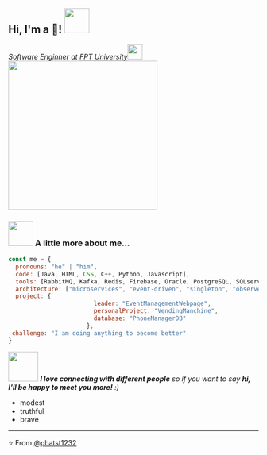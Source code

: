 <h2> Hi, I'm a 🌳! <img src="https://media.giphy.com/media/mGcNjsfWAjY5AEZNw6/giphy.gif" width="50"></h2>
<!-- <img align='right' src="https://media.giphy.com/media/KxbZ21Jnz4YdaLN2co/giphy.gif" width="250"> -->
<p><em>Software Enginner at <a href="https://daihoc.fpt.edu.vn/">FPT University</a><img src="https://media.giphy.com/media/fYSnHlufseco8Fh93Z/giphy.gif" width="30"></br>
  <img src="https://media.giphy.com/media/WUlplcMpOCEmTGBtBW/giphy.gif" width="300"> 
</em></p>

<!-- [![Twitter: ThaiiBraga](https://img.shields.io/twitter/follow/ThaiiBraga?style=social)](https://twitter.com/ThaiiBraga)
[![Linkedin: thaianebraga](https://img.shields.io/badge/-thaianebraga-blue?style=flat-square&logo=Linkedin&logoColor=white&link=https://www.linkedin.com/in/thaianebraga/)](https://www.linkedin.com/in/thaianebraga/)
[![GitHub Thaiane](https://img.shields.io/github/followers/thaiane?label=follow&style=social)](https://github.com/Thaiane) -->


### <img src="https://media.giphy.com/media/VgCDAzcKvsR6OM0uWg/giphy.gif" width="50"> A little more about me...  

```javascript
const me = {
  pronouns: "he" | "him",
  code: [Java, HTML, CSS, C++, Python, Javascript],
  tools: [RabbitMQ, Kafka, Redis, Firebase, Oracle, PostgreSQL, SQLserver, Postman, StarUML],
  architecture: ["microservices", "event-driven", "singleton", "observer"],
  project: {
                        leader: "EventManagementWebpage",
                        personalProject: "VendingManchine",
                        database: "PhoneManagerDB"
                      },
 challenge: "I am doing anything to become better"
}
```

<img src="https://media.giphy.com/media/LnQjpWaON8nhr21vNW/giphy.gif" width="60"> <em><b>I love connecting with different people</b> so if you want to say <b>hi, I'll be happy to meet you more!</b> :)</em>
- modest
- truthful
- brave

---

⭐️ From [@phatst1232](https://github.com/phatst1232)

<!--
**phatst1232/phatst1232** is a ✨ _special_ ✨ repository because its `README.md` (this file) appears on your GitHub profile.

Here are some ideas to get you started:

- 🔭 I’m currently working on ...
- 🌱 I’m currently learning ...
- 👯 I’m looking to collaborate on ...
- 🤔 I’m looking for help with ...
- 💬 Ask me about ...
- 📫 How to reach me: ...
- 😄 Pronouns: ...
- ⚡ Fun fact: ...
-->
